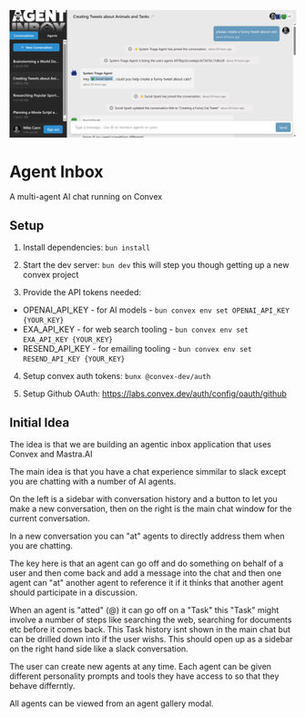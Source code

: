 ![agent inbox screenshot](./media/screenshot.png)

# Agent Inbox

A multi-agent AI chat running on Convex

## Setup

1. Install dependencies: `bun install`

2. Start the dev server: `bun dev` this will step you though getting up a new convex project

3. Provide the API tokens needed: 
+ OPENAI_API_KEY - for AI models - `bun convex env set OPENAI_API_KEY {YOUR_KEY}`
+ EXA_API_KEY - for web search tooling - `bun convex env set EXA_API_KEY {YOUR_KEY}`
+ RESEND_API_KEY - for emailing tooling - `bun convex env set RESEND_API_KEY {YOUR_KEY}`

4. Setup convex auth tokens: `bunx @convex-dev/auth`

5. Setup Github OAuth: https://labs.convex.dev/auth/config/oauth/github

## Initial Idea

The idea is that we are building an agentic inbox application that uses Convex and Mastra.AI

The main idea is that you have a chat experience simmilar to slack except you are chatting with a number of AI agents. 

On the left is a sidebar with conversation history and a button to let you make a new conversation, then on the right is the main chat window for the current conversation.

In a new conversation you can "at" agents to directly address them when you are chatting. 

The key here is that an agent can go off and do something on behalf of a user and then come back and add a message into the chat and then one agent can "at" another agent to reference it if it thinks that another agent should participate in a discussion.

When an agent is "atted" (@) it can go off on a "Task" this "Task" might involve a number of steps like searching the web, searching for documents etc before it comes back. This Task history isnt shown in the main chat but can be drilled down into if the user wishs. This should open up as a sidebar on the right hand side like a slack conversation.

The user can create new agents at any time. Each agent can be given different personality prompts and tools they have access to so that they behave differntly. 

All agents can be viewed from an agent gallery modal.